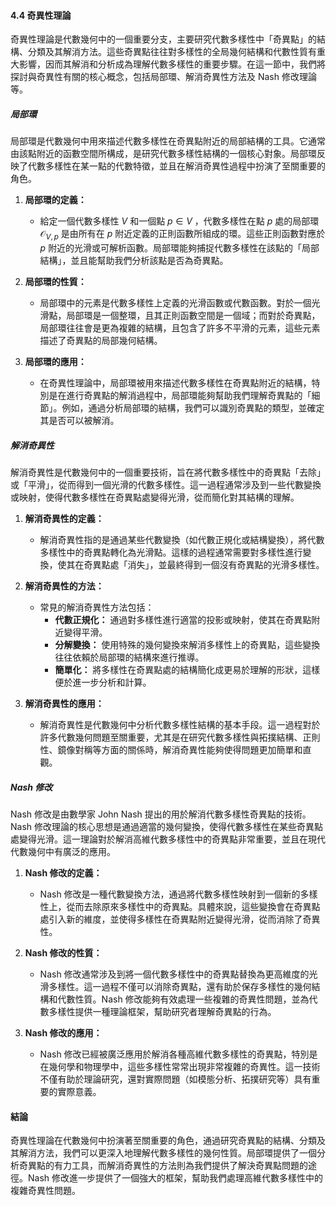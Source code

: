 #### 4.4 奇異性理論

奇異性理論是代數幾何中的一個重要分支，主要研究代數多樣性中「奇異點」的結構、分類及其解消方法。這些奇異點往往對多樣性的全局幾何結構和代數性質有重大影響，因而其解消和分析成為理解代數多樣性的重要步驟。在這一節中，我們將探討與奇異性有關的核心概念，包括局部環、解消奇異性方法及 Nash 修改理論等。

##### 局部環

局部環是代數幾何中用來描述代數多樣性在奇異點附近的局部結構的工具。它通常由該點附近的函數空間所構成，是研究代數多樣性結構的一個核心對象。局部環反映了代數多樣性在某一點的代數特徵，並且在解消奇異性過程中扮演了至關重要的角色。

1. **局部環的定義：**
   - 給定一個代數多樣性  $`V`$  和一個點  $`p \in V`$ ，代數多樣性在點  $`p`$  處的局部環  $`\mathcal{O}_{V, p}`$  是由所有在  $`p`$  附近定義的正則函數所組成的環。這些正則函數對應於  $`p`$  附近的光滑或可解析函數。局部環能夠捕捉代數多樣性在該點的「局部結構」，並且能幫助我們分析該點是否為奇異點。

2. **局部環的性質：**
   - 局部環中的元素是代數多樣性上定義的光滑函數或代數函數。對於一個光滑點，局部環是一個整環，且其正則函數空間是一個域；而對於奇異點，局部環往往會是更為複雜的結構，且包含了許多不平滑的元素，這些元素描述了奇異點的局部幾何結構。

3. **局部環的應用：**
   - 在奇異性理論中，局部環被用來描述代數多樣性在奇異點附近的結構，特別是在進行奇異點的解消過程中，局部環能夠幫助我們理解奇異點的「細節」。例如，通過分析局部環的結構，我們可以識別奇異點的類型，並確定其是否可以被解消。

##### 解消奇異性

解消奇異性是代數幾何中的一個重要技術，旨在將代數多樣性中的奇異點「去除」或「平滑」，從而得到一個光滑的代數多樣性。這一過程通常涉及到一些代數變換或映射，使得代數多樣性在奇異點處變得光滑，從而簡化對其結構的理解。

1. **解消奇異性的定義：**
   - 解消奇異性指的是通過某些代數變換（如代數正規化或結構變換），將代數多樣性中的奇異點轉化為光滑點。這樣的過程通常需要對多樣性進行變換，使其在奇異點處「消失」，並最終得到一個沒有奇異點的光滑多樣性。

2. **解消奇異性的方法：**
   - 常見的解消奇異性方法包括：
     - **代數正規化：** 通過對多樣性進行適當的投影或映射，使其在奇異點附近變得平滑。
     - **分解變換：** 使用特殊的幾何變換來解消多樣性上的奇異點，這些變換往往依賴於局部環的結構來進行推導。
     - **簡單化：** 將多樣性在奇異點處的結構簡化成更易於理解的形狀，這樣便於進一步分析和計算。

3. **解消奇異性的應用：**
   - 解消奇異性是代數幾何中分析代數多樣性結構的基本手段。這一過程對於許多代數幾何問題至關重要，尤其是在研究代數多樣性與拓撲結構、正則性、鏡像對稱等方面的關係時，解消奇異性能夠使得問題更加簡單和直觀。

##### Nash 修改

Nash 修改是由數學家 John Nash 提出的用於解消代數多樣性奇異點的技術。Nash 修改理論的核心思想是通過適當的幾何變換，使得代數多樣性在某些奇異點處變得光滑。這一理論對於解消高維代數多樣性中的奇異點非常重要，並且在現代代數幾何中有廣泛的應用。

1. **Nash 修改的定義：**
   - Nash 修改是一種代數變換方法，通過將代數多樣性映射到一個新的多樣性上，從而去除原來多樣性中的奇異點。具體來說，這些變換會在奇異點處引入新的維度，並使得多樣性在奇異點附近變得光滑，從而消除了奇異性。

2. **Nash 修改的性質：**
   - Nash 修改通常涉及到將一個代數多樣性中的奇異點替換為更高維度的光滑多樣性。這一過程不僅可以消除奇異點，還有助於保存多樣性的幾何結構和代數性質。Nash 修改能夠有效處理一些複雜的奇異性問題，並為代數多樣性提供一種理論框架，幫助研究者理解奇異點的行為。

3. **Nash 修改的應用：**
   - Nash 修改已經被廣泛應用於解消各種高維代數多樣性的奇異點，特別是在幾何學和物理學中，這些多樣性常常出現非常複雜的奇異性。這一技術不僅有助於理論研究，還對實際問題（如模態分析、拓撲研究等）具有重要的實際意義。

#### 結論

奇異性理論在代數幾何中扮演著至關重要的角色，通過研究奇異點的結構、分類及其解消方法，我們可以更深入地理解代數多樣性的幾何性質。局部環提供了一個分析奇異點的有力工具，而解消奇異性的方法則為我們提供了解決奇異點問題的途徑。Nash 修改進一步提供了一個強大的框架，幫助我們處理高維代數多樣性中的複雜奇異性問題。